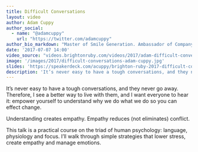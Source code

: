 ```yaml
---
title: Difficult Conversations
layout: video
author: Adam Cuppy
author_social:
  - name: "@adamcuppy"
    url: "https://twitter.com/adamcuppy"
author_bio_markdown: "Master of Smile Generation. Ambassador of Company Culture. Tech Entreprenur. Speaker/Educator. One-time Professional Actor @osfashland. Husband. Chief Zealous Officer @CodingZeal"
date: '2017-07-07 14:00'
video_source: "videos.brightonruby.com/videos/2017/adam-difficult-conversations.mp4"
image: '/images/2017/difficult-conversations-adam-cuppy.jpg'
slides: 'https://speakerdeck.com/acuppy/brighton-ruby-2017-difficult-conversations'
description: 'It’s never easy to have a tough conversations, and they never go away.'
---
```


It’s never easy to have a tough conversations, and they never go away. Therefore, I see a better way to live with them, and I want everyone to hear it: empower yourself to understand why we do what we do so you can effect change.

Understanding creates empathy. Empathy reduces (not eliminates) conflict.

This talk is a practical course on the triad of human psychology: language, physiology and focus. I’ll walk through simple strategies that lower stress, create empathy and manage emotions.
